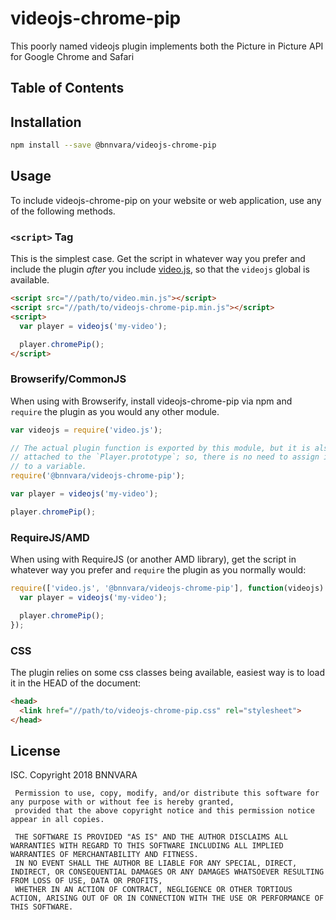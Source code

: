 # videojs-chrome-pip

This poorly named videojs plugin implements both the Picture in Picture API for Google Chrome and Safari

## Table of Contents

<!-- START doctoc -->
<!-- END doctoc -->
## Installation

```sh
npm install --save @bnnvara/videojs-chrome-pip
```

## Usage

To include videojs-chrome-pip on your website or web application, use any of the following methods.

### `<script>` Tag

This is the simplest case. Get the script in whatever way you prefer and include the plugin _after_ you include [video.js][videojs], so that the `videojs` global is available.

```html
<script src="//path/to/video.min.js"></script>
<script src="//path/to/videojs-chrome-pip.min.js"></script>
<script>
  var player = videojs('my-video');

  player.chromePip();
</script>
```

### Browserify/CommonJS

When using with Browserify, install videojs-chrome-pip via npm and `require` the plugin as you would any other module.

```js
var videojs = require('video.js');

// The actual plugin function is exported by this module, but it is also
// attached to the `Player.prototype`; so, there is no need to assign it
// to a variable.
require('@bnnvara/videojs-chrome-pip');

var player = videojs('my-video');

player.chromePip();
```

### RequireJS/AMD

When using with RequireJS (or another AMD library), get the script in whatever way you prefer and `require` the plugin as you normally would:

```js
require(['video.js', '@bnnvara/videojs-chrome-pip'], function(videojs) {
  var player = videojs('my-video');

  player.chromePip();
});
```

### CSS
The plugin relies on some css classes being available, easiest way is to load it in the HEAD of the document:
```html
<head>
  <link href="//path/to/videojs-chrome-pip.css" rel="stylesheet">
</head>

```
## License

ISC. Copyright 2018 BNNVARA
     
     Permission to use, copy, modify, and/or distribute this software for any purpose with or without fee is hereby granted,
     provided that the above copyright notice and this permission notice appear in all copies.
     
     THE SOFTWARE IS PROVIDED "AS IS" AND THE AUTHOR DISCLAIMS ALL WARRANTIES WITH REGARD TO THIS SOFTWARE INCLUDING ALL IMPLIED WARRANTIES OF MERCHANTABILITY AND FITNESS.
     IN NO EVENT SHALL THE AUTHOR BE LIABLE FOR ANY SPECIAL, DIRECT, INDIRECT, OR CONSEQUENTIAL DAMAGES OR ANY DAMAGES WHATSOEVER RESULTING FROM LOSS OF USE, DATA OR PROFITS,
     WHETHER IN AN ACTION OF CONTRACT, NEGLIGENCE OR OTHER TORTIOUS ACTION, ARISING OUT OF OR IN CONNECTION WITH THE USE OR PERFORMANCE OF THIS SOFTWARE.


[videojs]: http://videojs.com/
